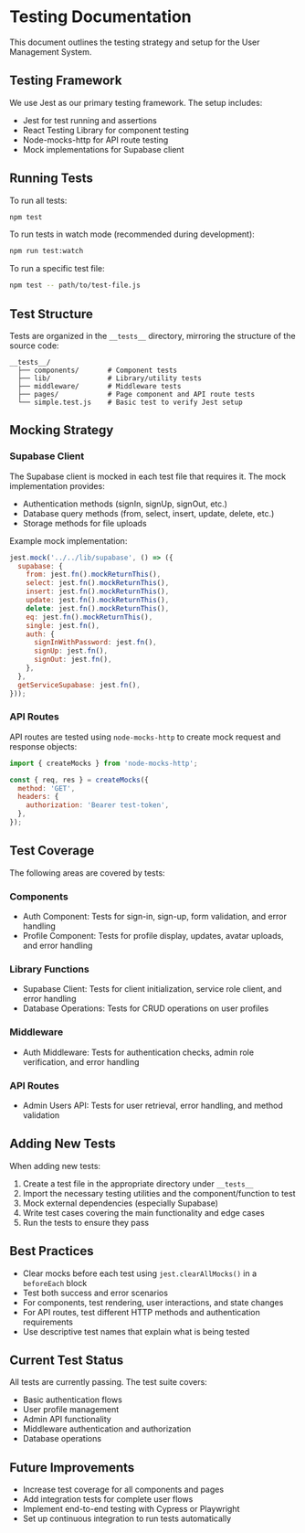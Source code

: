 # Testing Documentation

This document outlines the testing strategy and setup for the User Management System.

## Testing Framework

We use Jest as our primary testing framework. The setup includes:

- Jest for test running and assertions
- React Testing Library for component testing
- Node-mocks-http for API route testing
- Mock implementations for Supabase client

## Running Tests

To run all tests:

```bash
npm test
```

To run tests in watch mode (recommended during development):

```bash
npm run test:watch
```

To run a specific test file:

```bash
npm test -- path/to/test-file.js
```

## Test Structure

Tests are organized in the `__tests__` directory, mirroring the structure of the source code:

```
__tests__/
  ├── components/       # Component tests
  ├── lib/              # Library/utility tests
  ├── middleware/       # Middleware tests
  ├── pages/            # Page component and API route tests
  └── simple.test.js    # Basic test to verify Jest setup
```

## Mocking Strategy

### Supabase Client

The Supabase client is mocked in each test file that requires it. The mock implementation provides:

- Authentication methods (signIn, signUp, signOut, etc.)
- Database query methods (from, select, insert, update, delete, etc.)
- Storage methods for file uploads

Example mock implementation:

```javascript
jest.mock('../../lib/supabase', () => ({
  supabase: {
    from: jest.fn().mockReturnThis(),
    select: jest.fn().mockReturnThis(),
    insert: jest.fn().mockReturnThis(),
    update: jest.fn().mockReturnThis(),
    delete: jest.fn().mockReturnThis(),
    eq: jest.fn().mockReturnThis(),
    single: jest.fn(),
    auth: {
      signInWithPassword: jest.fn(),
      signUp: jest.fn(),
      signOut: jest.fn(),
    },
  },
  getServiceSupabase: jest.fn(),
}));
```

### API Routes

API routes are tested using `node-mocks-http` to create mock request and response objects:

```javascript
import { createMocks } from 'node-mocks-http';

const { req, res } = createMocks({
  method: 'GET',
  headers: {
    authorization: 'Bearer test-token',
  },
});
```

## Test Coverage

The following areas are covered by tests:

### Components
- Auth Component: Tests for sign-in, sign-up, form validation, and error handling
- Profile Component: Tests for profile display, updates, avatar uploads, and error handling

### Library Functions
- Supabase Client: Tests for client initialization, service role client, and error handling
- Database Operations: Tests for CRUD operations on user profiles

### Middleware
- Auth Middleware: Tests for authentication checks, admin role verification, and error handling

### API Routes
- Admin Users API: Tests for user retrieval, error handling, and method validation

## Adding New Tests

When adding new tests:

1. Create a test file in the appropriate directory under `__tests__`
2. Import the necessary testing utilities and the component/function to test
3. Mock external dependencies (especially Supabase)
4. Write test cases covering the main functionality and edge cases
5. Run the tests to ensure they pass

## Best Practices

- Clear mocks before each test using `jest.clearAllMocks()` in a `beforeEach` block
- Test both success and error scenarios
- For components, test rendering, user interactions, and state changes
- For API routes, test different HTTP methods and authentication requirements
- Use descriptive test names that explain what is being tested

## Current Test Status

All tests are currently passing. The test suite covers:

- Basic authentication flows
- User profile management
- Admin API functionality
- Middleware authentication and authorization
- Database operations

## Future Improvements

- Increase test coverage for all components and pages
- Add integration tests for complete user flows
- Implement end-to-end testing with Cypress or Playwright
- Set up continuous integration to run tests automatically 